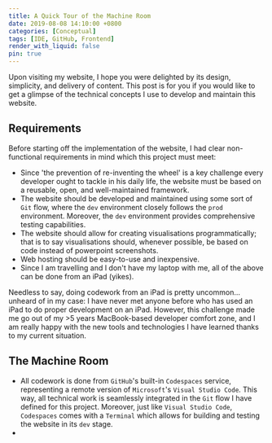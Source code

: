 ```yaml
---
title: A Quick Tour of the Machine Room
date: 2019-08-08 14:10:00 +0800
categories: [Conceptual]
tags: [IDE, GitHub, Frontend]
render_with_liquid: false
pin: true
---
```


Upon visiting my website, I hope you were delighted by its design, simplicity, and delivery of content. This post is for you if you would like to get a glimpse of the technical concepts I use to develop and maintain this website.

## Requirements

Before starting off the implementation of the website, I had clear non-functional requirements in mind which this project must meet:

* Since 'the prevention of re-inventing the wheel' is a key challenge every developer ought to tackle in his daily life, the website must be based on a reusable, open, and well-maintained framework.
* The website should be developed and maintained using some sort of `Git` flow, where the `dev` environment closely follows the `prod` environment. Moreover, the `dev` environment provides comprehensive testing capabilities.
* The website should allow for creating visualisations programmatically; that is to say visualisations should, whenever possible, be based on code instead of powerpoint screenshots.
* Web hosting should be easy-to-use and inexpensive.
* Since I am travelling and I don't have my laptop with me, all of the above can be done from an iPad (yikes).

Needless to say, doing codework from an iPad is pretty uncommon... unheard of in my case: I have never met anyone before who has used an iPad to do proper development on an iPad. However, this challenge made me go out of my >5 years MacBook-based developer comfort zone, and I am really happy with the new tools and technologies I have learned thanks to my current situation.

## The Machine Room

* All codework is done from `GitHub`'s built-in `Codespaces` service, representing a remote version of `Microsoft`'s `Visual Studio Code`. This way, all technical work is seamlessly integrated in the `Git` flow I have defined for this project. Moreover, just like `Visual Studio Code`, `Codespaces` comes with a `Terminal` which allows for building and testing the website in its `dev` stage.
* 